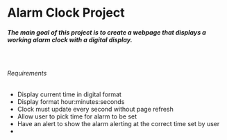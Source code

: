# **Alarm Clock Project**

##### The main goal of this project is to create a webpage that displays a working alarm clock with a digital display.

<br>

###### Requirements

* Display current time in digital format
* Display format hour:minutes:seconds
* Clock must update every second without page refresh
* Allow user to pick time for alarm to be set
* Have an alert to show the alarm alerting at the correct time set by user
* 

